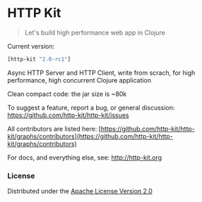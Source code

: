# HTTP Kit

> Let's build high performance web app in Clojure

Current version:

```clj
[http-kit "2.0-rc1"]
```
Async HTTP Server and HTTP Client, write from scrach, for high performance, high concurrent Clojure application

Clean compact code: the jar size is ~80k

To suggest a feature, report a bug, or general discussion: https://github.com/http-kit/http-kit/issues

All contributors are listed here: [https://github.com/http-kit/http-kit/graphs/contributors](https://github.com/http-kit/http-kit/graphs/contributors)

For docs, and everything else, see: http://http-kit.org

### License

 Distributed under the [Apache License Version 2.0](http://www.apache.org/licenses/LICENSE-2.0.html)
